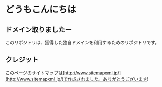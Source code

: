 # どうもこんにちは
## ドメイン取りましたー
このリポジトリは、獲得した独自ドメインを利用するためのリポジトリです。
## クレジット
このページのサイトマップは[http://www.sitemapxml.jp/](http://www.sitemapxml.jp/)で作成されました。ありがとうございます!

